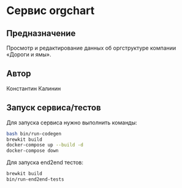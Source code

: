 # Сервис orgchart

## Предназначение
Просмотр и редактирование данных об оргструктуре компании «Дороги и ямы».

## Автор
Константин Калинин

## Запуск сервиса/тестов

Для запуска сервиса нужно выполнить команды:
```bash
bash bin/run-codegen
brewkit build
docker-compose up --build -d
docker-compose down
```

Для запуска end2end тестов:
```bash
brewkit build
bin/run-end2end-tests
```